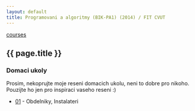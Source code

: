 ```yaml
---
layout: default
title: Programovani a algoritmy (BIK-PA1) (2014) / FIT CVUT
---
```


[courses](..)

## {{ page.title }}

### Domaci ukoly

Prosim, nekoprujte moje reseni domacich ukolu, neni to dobre pro nikoho. Pouzijte ho jen pro inspiraci vaseho reseni :)

* [01](domaci-ukoly-01.html) - Obdelniky, Instalateri


